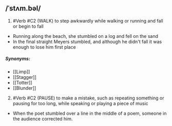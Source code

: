 ## /ˈstʌm.bəl/  
1. #Verb 
#C2
(WALK)
to step awkwardly while walking or running and fall or begin to fall

- Running along the beach, she stumbled on a log and fell on the sand
- In the final straight Meyers stumbled, and although he didn't fall it was enough to lose him first place

##### Synonyms:
- [[Limp]]
- [[Stagger]]
- [[Totter]]
- [[Blunder]]

2. #Verb 
#C2
(PAUSE)
to make a mistake, such as repeating something or pausing for too long, while speaking or playing a piece of music

- When the poet stumbled over a line in the middle of a poem, someone in the audience corrected him.